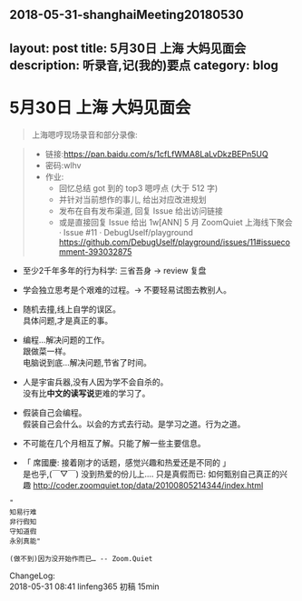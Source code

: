 2018-05-31-shanghaiMeeting20180530
---
layout: post
title: 5月30日 上海 大妈见面会
description: 听录音,记(我的)要点
category: blog
---

# 5月30日 上海 大妈见面会


> 上海嗯哼现场录音和部分录像:

> - 链接:https://pan.baidu.com/s/1cfLfWMA8LaLvDkzBEPn5UQ  
> - 密码:wlhv
> - 作业:
>     + 回忆总结 got 到的 top3 嗯哼点 (大于 512 字)
>     + 并针对当前想作的事儿, 给出对应改进规划
>     + 发布在自有发布渠道, 回复 Issue 给出访问链接
>     + 或是直接回复 Issue 给出
> 1w[ANN] 5 月 ZoomQuiet 上海线下聚会 · Issue #11 · DebugUself/playground 
>     https://github.com/DebugUself/playground/issues/11#issuecomment-393032875


* 至少2千年多年的行为科学: 三省吾身 → review 复盘

* 学会独立思考是个艰难的过程。→ 不要轻易试图去教别人。

* 随机去撞,线上自学的误区。  
具体问题,才是真正的事。

* 编程…解决问题的工作。  
跟做菜一样。  
电脑说到底…解决问题,节省了时间。

* 人是宇宙兵器,没有人因为学不会自杀的。  
没有比**中文的读写说**更难的学习了。


* 假装自己会编程。  
假装自己会什么。以会的方式去行动。是学习之道。行为之道。


* 不可能在几个月相互了解。只能了解一些主要信息。

* 「 席國慶: 接着刚才的话题，感觉兴趣和热爱还是不同的 」  
是也乎,(￣▽￣)
没到热爱的份儿上....
只是真假而已: 如何甄别自己真正的兴趣 http://coder.zoomquiet.top/data/20100805214344/index.html

```
"
知易行难
非行徦知
守知道徦
永别真能"

(做不到)因为没开始作而已… -- Zoom.Quiet
```


ChangeLog:  
2018-05-31 08:41 linfeng365 初稿  15min  

